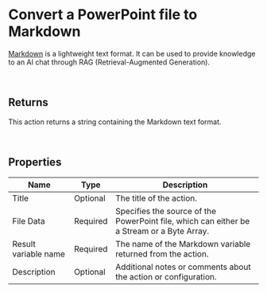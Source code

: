 # Convert a PowerPoint file to Markdown

[Markdown](https://en.wikipedia.org/wiki/Markdown) is a lightweight text format. It can be used to provide knowledge to an AI chat through RAG (Retrieval-Augmented Generation).


<br/>

## Returns

This action returns a string containing the Markdown text format.

<br/>

## Properties

| Name                 | Type     | Description                                                                                                   |
| -------------------- | -------- | ------------------------------------------------------------------------------------------------------------- |
| Title                | Optional |   The title of the action.                    |
| File Data            | Required | Specifies the source of the PowerPoint file, which can either be a Stream or a Byte Array.                    |
| Result variable name | Required | The name of the Markdown variable returned from the action. |
| Description          | Optional | Additional notes or comments about the action or configuration. |

<br/>
